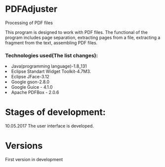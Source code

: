 # PDFAdjuster
Processing of PDF files

This program is designed to work with PDF files. 
The functional of the program includes page separation, 
extracting pages from a file, extracting a fragment from the text, assembling PDF files.

### Technologies used(The list changes):
<li> Java(programming language)-1.8_131
<li> Eclipse Standart Widget Toolkit-4.7M3.
<li> Eclipse JFace-3.12
<li> Google gson-2.8.0
<li> Google Guice - 4.1.0
<li> Apache PDFBox - 2.0.6

# Stages of development:
10.05.2017
The user interface is developed.

# Versions
First version in development
